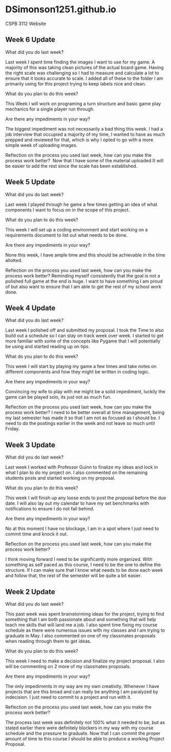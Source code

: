 # DSimonson1251.github.io
CSPB 3112 Website
## Week 6 Update 
What did you do last week?

Last week I spent time finding the images I want to use for my game. A majority of this was taking clean pictures of the actual board game. Having the right scale was challenging so I had to measure and calculate a lot to ensure that it looks accurate to scale. I added all of these to the folder I am primarily using for this project trying to keep labels nice and clean. 

What do you plan to do this week?

This Week I will work on programing a turn structure and basic game play mechanics for a single player run through. 

Are there any impediments in your way?

The biggest impediment was not necessarily a bad thing this week. I had a job interview that occupied a majority of my time, I wanted to have as much prepped and reviewed for that, which is why I opted to go with a more simple week of uploading images. 

Reflection on the process you used last week, how can you make the process work better? 
Now that I have some of the material uploaded It will be easier to add the rest since the scale has been established. 

## Week 5 Update 
What did you do last week?

Last week I played through he game a few times getting an idea of what components I want to focus on in the scope of this project.

What do you plan to do this week?

This week I will set up a coding environment and start working on a requirements document to list out what needs to be done. 

Are there any impediments in your way?

None this week, I have ample time and this should be achievable in the time allotted. 

Reflection on the process you used last week, how can you make the process work better? 
Reminding myself consistently that the goal is not a polished full game at the end is huge. I want to have something I am proud of but also want to ensure that I am able to get the rest of my school work done. 

## Week 4 Update 
What did you do last week?

Last week I polished off and submitted my proposal. I took the Time to also build out a schedule so I can stay on track week over week. 
I started to get more familiar with some of the concepts like Pygame that I will potentially be using and started reading up on tips.  

What do you plan to do this week?

This week I will start by playing my game a few times and take notes on different components and how they might be written in coding logic. 

Are there any impediments in your way?

Convincing my wife to play with me might be a solid impediment, luckily the game can be played solo, its just not as much fun. 

Reflection on the process you used last week, how can you make the process work better?
I need to be better overall at time management, being my last semester has made it so that I am not as focused as I should be. 
I need to do the postings earlier in the week and not leave so much until Friday. 

## Week 3 Update


What did you do last week?

Last week I worked with Professor Guinn to finalize my ideas and lock in what I plan to do my project on. 
I also commented on the remaining students posts and started working on my proposal.

What do you plan to do this week?

This week I will finish up any loose ends to post the proposal before the due date. 
I will also lay out my calendar to have my set benchmarks with notifications to ensure I do not fall behind. 

Are there any impediments in your way?

No at this moment I have no blockage, I am in a spot where I just need to commit time and knock it out. 

Reflection on the process you used last week, how can you make the process work better?

I think moving forward I need to be significantly more organized. With something as self paced as this course, I need to be the one to define the structure. If I can make sure that I know what needs to be done each week and follow that, the rest of the semester will be quite a bit easier. 
## Week 2 Update

What did you do last week?

This past week was spent brainstorming ideas for the project, trying to find something that I am both passionate about and something that will help teach me skills that will land me a job. I also spent time fixing my course schedule as there were numerous issues with my classes and I am trying to graduate in May. I also commented on one of my classmates proposals when reading through them to get ideas. 

What do you plan to do this week?

This week I need to make a decision and finalize my project proposal. I also will be commenting on 2 more of my classmates proposals.

Are there any impediments in your way?

The only impediments in my way are my own creativity. Whenever I have projects that are this broad and can really be anything I am paralyzed by indecision. I just need to commit to a project and run with it. 

Reflection on the process you used last week, how can you make the process work better?

The process last week was definitely not 100% what it needed to be, but as stated earlier there were definitely blockers in my way with my course schedule and the pressure to graduate. Now that I can commit the proper amount of time to this course I should be able to produce a working Project Proposal. 
